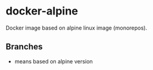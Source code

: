 # docker-alpine

Docker image based on alpine linux image (monorepos).

## Branches

- means based on alpine version